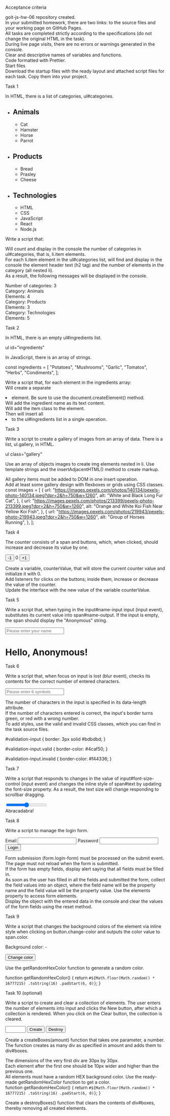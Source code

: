 Acceptance criteria

goit-js-hw-06 repository created.</br>
In your submitted homework, there are two links: to the source files and your working page on GitHub Pages.</br>
All tasks are completed strictly according to the specifications (do not change the original HTML in the task).</br>
During live page visits, there are no errors or warnings generated in the console.</br>
Clear and descriptive names of variables and functions.</br>
Code formatted with Prettier.</br>
Start files</br>
Download the startup files with the ready layout and attached script files for each task. Copy them into your project.</br>

Task 1

In HTML, there is a list of categories, ul#categories.

<ul id="categories">
  <li class="item">
    <h2>Animals</h2>
    <ul>
      <li>Cat</li>
      <li>Hamster</li>
      <li>Horse</li>
      <li>Parrot</li>
    </ul>
  </li>
  <li class="item">
    <h2>Products</h2>
    <ul>
      <li>Bread</li>
      <li>Prasley</li>
      <li>Cheese</li>
    </ul>
  </li>
  <li class="item">
    <h2>Technologies</h2>
    <ul>
      <li>HTML</li>
      <li>CSS</li>
      <li>JavaScript</li>
      <li>React</li>
      <li>Node.js</li>
    </ul>
  </li>
</ul>

Write a script that:

Will count and display in the console the number of categories in ul#categories, that is, li.item elements.</br>
For each li.item element in the ul#categories list, will find and display in the console the element header text (h2 tag) and the number of elements in the category (all nested li).</br>
As a result, the following messages will be displayed in the console.</br>

Number of categories: 3</br>
Category: Animals</br>
Elements: 4</br>
Category: Products</br>
Elements: 3</br>
Category: Technologies</br>
Elements: 5</br>

Task 2

In HTML, there is an empty ul#ingredients list.

ul id="ingredients"

In JavaScript, there is an array of strings.</br>

const ingredients = [
  "Potatoes",
  "Mushrooms",
  "Garlic",
  "Tomatos",
  "Herbs",
  "Condiments",
];

Write a script that, for each element in the ingredients array:</br>
Will create a separate <li> element. Be sure to use the document.createElement() method.</br>
Will add the ingredient name as its text content.</br>
Will add the item class to the element.</br>
Then will insert all <li> to the ul#ingredients list in a single operation.</br>

Task 3

Write a script to create a gallery of images from an array of data. There is a list, ul.gallery, in HTML.

ul class="gallery"

Use an array of objects images to create img elements nested in li. Use template strings and the insertAdjacentHTML() method to create markup.

All gallery items must be added to DOM in one insert operation.</br>
Add at least some gallery design with flexboxes or grids using CSS classes.</br>
const images = [
  {
    url: "https://images.pexels.com/photos/140134/pexels-photo-140134.jpeg?dpr=2&h=750&w=1260",
    alt: "White and Black Long Fur Cat",
  },
  {
    url: "https://images.pexels.com/photos/213399/pexels-photo-213399.jpeg?dpr=2&h=750&w=1260",
    alt: "Orange and White Koi Fish Near Yellow Koi Fish",
  },
  {
    url: "https://images.pexels.com/photos/219943/pexels-photo-219943.jpeg?dpr=2&h=750&w=1260",
    alt: "Group of Horses Running",
  },
];

Task 4

The counter consists of a span and buttons, which, when clicked, should increase and decrease its value by one.

<div id="counter">
  <button type="button" data-action="decrement">-1</button>
  <span id="value">0</span>
  <button type="button" data-action="increment">+1</button>
</div>

Create a variable, counterValue, that will store the current counter value and initialize it with 0.</br>
Add listeners for clicks on the buttons; inside them, increase or decrease the value of the counter.</br>
Update the interface with the new value of the variable counterValue.</br>

Task 5

Write a script that, when typing in the input#name-input input (input event), substitutes its current value into span#name-output. If the input is empty, the span should display the "Anonymous" string.

<input type="text" id="name-input" placeholder="Please enter your name" />
<h1>Hello, <span id="name-output">Anonymous</span>!</h1>

Task 6

Write a script that, when focus on input is lost (blur event), checks its contents for the correct number of entered characters.

<input
  type="text"
  id="validation-input"
  data-length="6"
  placeholder="Please enter 6 symbols"
/>

The number of characters in the input is specified in its data-length attribute.</br>
If the number of characters entered is correct, the input's border turns green, or red with a wrong number.</br>
To add styles, use the valid and invalid CSS classes, which you can find in the task source files.</br>

#validation-input {
  border: 3px solid #bdbdbd;
}

#validation-input.valid {
  border-color: #4caf50;
}

#validation-input.invalid {
  border-color: #f44336;
}

Task 7

Write a script that responds to changes in the value of input#font-size-control (input event) and changes the inline style of span#text by updating the font-size property. As a result, the text size will change responding to scrollbar dragging.

<input id="font-size-control" type="range" min="16" max="96" />
<br />
<span id="text">Abracadabra!</span>

Task 8

Write a script to manage the login form.

<form class="login-form">
  <label>
    Email
    <input type="email" name="email" />
  </label>
  <label>
    Password
    <input type="password" name="password" />
  </label>
  <button type="submit">Login</button>
</form>

Form submission (form.login-form) must be processed on the submit event.</br>
The page must not reload when the form is submitted.</br>
If the form has empty fields, display alert saying that all fields must be filled in.</br>
As soon as the user has filled in all the fields and submitted the form, collect the field values into an object, where the field name will be the property name and the field value will be the property value. Use the elements property to access form elements.</br>
Display the object with the entered data in the console and clear the values of the form fields using the reset method.</br>

Task 9

Write a script that changes the background colors of the <body> element via inline style when clicking on button.change-color and outputs the color value to span.color.

<div class="widget">
  <p>Background color: <span class="color">-</span></p>
  <button type="button" class="change-color">Change color</button>
</div>

Use the getRandomHexColor function to generate a random color.

function getRandomHexColor() {
  return `#${Math.floor(Math.random() * 16777215)
    .toString(16)
    .padStart(6, 0)}`;
}

Task 10 (optional)
  
Write a script to create and clear a collection of elements. The user enters the number of elements into input and clicks the New button, after which a collection is rendered. When you click on the Clear button, the collection is cleared.

<div id="controls">
  <input type="number" min="1" max="100" step="1" />
  <button type="button" data-create>Create</button>
  <button type="button" data-destroy>Destroy</button>
</div>

<div id="boxes"></div>

Create a createBoxes(amount) function that takes one parameter, a number. The function creates as many div as specified in amount and adds them to div#boxes.

The dimensions of the very first div are 30px by 30px.</br>
Each element after the first one should be 10px wider and higher than the previous one.</br>
All elements must have a random HEX background color. Use the ready-made getRandomHexColor function to get a color.</br>
function getRandomHexColor() {
  return `#${Math.floor(Math.random() * 16777215)
    .toString(16)
    .padStart(6, 0)}`;
}

Create a destroyBoxes() function that clears the contents of div#boxes, thereby removing all created elements.
